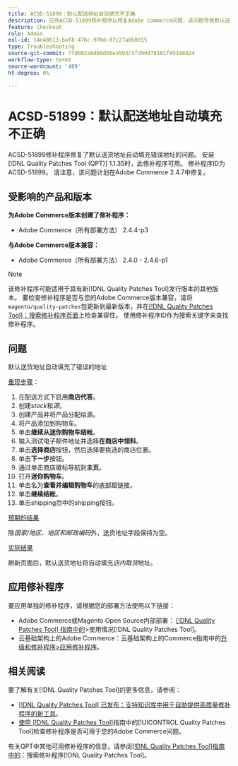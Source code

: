 ```yaml
---
title: ACSD-51899：默认配送地址自动填充不正确
description: 应用ACSD-51899修补程序以修复Adobe Commerce问题，该问题导致默认送货地址自动填充了错误的地址。
feature: Checkout
role: Admin
exl-id: 14e48613-6af8-476c-978d-87c27a0b0d15
type: Troubleshooting
source-git-commit: 7fdb02a6d89d50ea593c5fd99d78101f89198424
workflow-type: tm+mt
source-wordcount: '409'
ht-degree: 0%

---
```


# ACSD-51899：默认配送地址自动填充不正确

ACSD-51899修补程序修复了默认送货地址自动填充错误地址的问题。 安装[!DNL Quality Patches Tool (QPT)] 1.1.35时，此修补程序可用。 修补程序ID为ACSD-51899。 请注意，该问题计划在Adobe Commerce 2.4.7中修复。

## 受影响的产品和版本

**为Adobe Commerce版本创建了修补程序：**

* Adobe Commerce（所有部署方法） 2.4.4-p3

**与Adobe Commerce版本兼容：**

* Adobe Commerce（所有部署方法） 2.4.0 - 2.4.6-p1

>[!NOTE]
>
>该修补程序可能适用于具有新[!DNL Quality Patches Tool]发行版本的其他版本。 要检查修补程序是否与您的Adobe Commerce版本兼容，请将`magento/quality-patches`包更新到最新版本，并在[[!DNL Quality Patches Tool]：搜索修补程序页面](https://experienceleague.adobe.com/tools/commerce-quality-patches/index.html)上检查兼容性。 使用修补程序ID作为搜索关键字来查找修补程序。

## 问题

默认送货地址自动填充了错误的地址

<u>重现步骤</u>：

1. 在配送方式下启用&#x200B;**商店代答**。
1. 创建&#x200B;*stock*&#x200B;和&#x200B;*源*。
1. 创建产品并将产品分配给源。
1. 将产品添加到购物车。
1. 单击&#x200B;**继续从迷你购物车结帐**。
1. 输入测试电子邮件地址并选择&#x200B;**在商店中领料**。
1. 单击&#x200B;**选择商店**&#x200B;按钮，然后选择要挑选的商店位置。
1. 单击&#x200B;**下一步**&#x200B;按钮。
1. 通过单击商店徽标导航到&#x200B;**主页**。
1. 打开&#x200B;**迷你购物车**。
1. 单击名为&#x200B;**查看并编辑购物车**&#x200B;的底部超链接。
1. 单击&#x200B;**继续结帐**。
1. 单击shipping页中的shipping按钮。

<u>预期的结果</u>

除&#x200B;*国家/地区、地区和邮政编码*&#x200B;外，送货地址字段保持为空。

<u>实际结果</u>

刷新页面后，默认送货地址将自动填充&#x200B;*店内取货*&#x200B;地址。

## 应用修补程序

要应用单独的修补程序，请根据您的部署方法使用以下链接：

* Adobe Commerce或Magento Open Source内部部署： [[!DNL Quality Patches Tool] 指南中的](/help/tools/quality-patches-tool/usage.md)>使用情况[!DNL Quality Patches Tool]。
* 云基础架构上的Adobe Commerce：云基础架构上的Commerce指南中的[升级和修补程序>应用修补程序](https://experienceleague.adobe.com/docs/commerce-cloud-service/user-guide/develop/upgrade/apply-patches.html)。

## 相关阅读

要了解有关[!DNL Quality Patches Tool]的更多信息，请参阅：

* [[!DNL Quality Patches Tool] 已发布：支持知识库中用于自助提供高质量修补程序的新工具](https://experienceleague.adobe.com/en/docs/commerce-operations/tools/quality-patches-tool/quality-patches-tool-to-self-serve-quality-patches)。
* [使用 [!DNL Quality Patches Tool]](/help/tools/quality-patches-tool/patches-available-in-qpt/check-patch-for-magento-issue-with-magento-quality-patches.md)指南中的[!UICONTROL Quality Patches Tool]检查修补程序是否可用于您的Adobe Commerce问题。


有关QPT中其他可用修补程序的信息，请参阅[[!DNL Quality Patches Tool]指南中的](https://experienceleague.adobe.com/tools/commerce-quality-patches/index.html)：搜索修补程序[!DNL Quality Patches Tool]。
